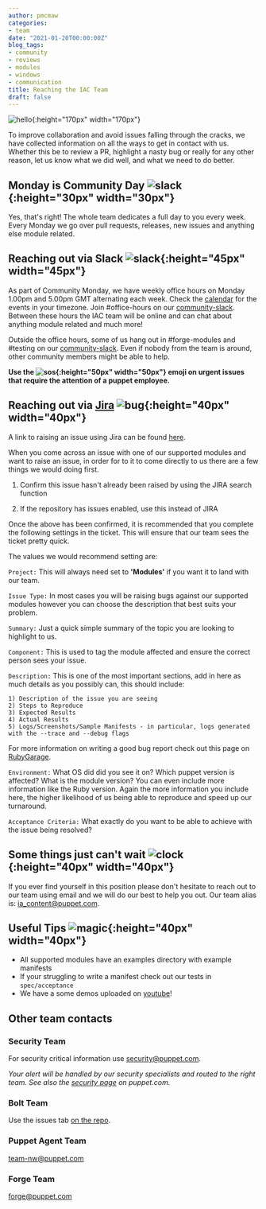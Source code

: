```yaml
---
author: pmcmaw
categories:
- team
date: "2021-01-20T00:00:00Z"
blog_tags:
- community
- reviews
- modules
- windows
- communication
title: Reaching the IAC Team
draft: false
---
```

![hello](/content-and-tooling-team/assets/2021-01-20-reaching-out/hello.png){:height="170px" width="170px"}

To improve collaboration and avoid issues falling through the cracks, we have collected information on all the ways to get in contact with us. Whether this be to review a PR, highlight a nasty bug or really for any other reason, let us know what we did well, and what we need to do better.

## Monday is Community Day ![slack](/content-and-tooling-team/assets/2021-01-20-reaching-out/calendar.png){:height="30px" width="30px"}

Yes, that's right! The whole team dedicates a full day to you every week. Every Monday we go over pull requests, releases, new issues and anything else module related.

## Reaching out via Slack ![slack](/content-and-tooling-team/assets/2021-01-20-reaching-out/slack.png){:height="45px" width="45px"}

As part of Community Monday, we have weekly office hours on Monday 1.00pm and 5.00pm GMT alternating each week. Check the [calendar](https://puppet.com/community/office-hours) for the events in your timezone. Join #office-hours on our [community-slack](https://puppetcommunity.slack.com). Between these hours the IAC team will be online and can chat about anything module related and much more!

Outside the office hours, some of us hang out in #forge-modules and #testing on our [community-slack](https://puppetcommunity.slack.com). Even if nobody from the team is around, other community members might be able to help.

**Use the ![sos](/content-and-tooling-team/assets/2021-01-20-reaching-out/sos.gif){:height="50px" width="50px"}
 emoji on urgent issues that require the attention of a puppet employee.**

## Reaching out via [Jira](https://tickets.puppetlabs.com/browse/MODULES) ![bug](/content-and-tooling-team/assets/2021-01-20-reaching-out/bug.png){:height="40px" width="40px"}

A link to raising an issue using Jira can be found [here](https://tickets.puppetlabs.com/browse/MODULES).

When you come across an issue with one of our supported modules and want to raise an issue, in order for to it to come directly to us there are a few things we would doing first.

1) Confirm this issue hasn't already been raised by using the JIRA search function

2) If the repository has issues enabled, use this instead of JIRA

Once the above has been confirmed, it is recommended that you complete the following settings in the ticket. This will ensure that our team sees the ticket pretty quick.

The values we would recommend setting are:

  ```Project:``` This will always need set to **'Modules'** if you want it to land with our team.

  ```Issue Type:``` In most cases you will be raising bugs against our supported modules however you can choose the description that best suits your problem.

  ```Summary:``` Just a quick simple summary of the topic you are looking to highlight to us.

  ```Component:``` This is used to tag the module affected and ensure the correct person sees your issue.

  ```Description:``` This is one of the most important sections, add in here as much details as you possibly can, this should include:

    1) Description of the issue you are seeing
    2) Steps to Reproduce
    3) Expected Results
    4) Actual Results
    5) Logs/Screenshots/Sample Manifests - in particular, logs generated with the --trace and --debug flags

  For more information on writing a good bug report check out this page on [RubyGarage](https://rubygarage.org/blog/how-to-write-a-quality-bug-report).

  ```Environment:``` What OS did did you see it on? Which puppet version is affected? What is the module version? You can even include more information like the Ruby version. Again the more information you include here, the higher likelihood of us being able to reproduce and speed up our turnaround.

  ```Acceptance Criteria:``` What exactly do you want to be able to achieve with the issue being resolved?

## Some things just can't wait ![clock](/content-and-tooling-team/assets/2021-01-20-reaching-out/clock.png){:height="40px" width="40px"}

If you ever find yourself in this position please don't hesitate to reach out to our team using email and we will do our best to help you out. Our team alias is: <ia_content@puppet.com>.

## Useful Tips ![magic](/content-and-tooling-team/assets/2021-01-20-reaching-out/magic.png){:height="40px" width="40px"}

- All supported modules have an examples directory with example manifests
- If your struggling to write a manifest check out our tests in `spec/acceptance`
- We have a some demos uploaded on [youtube](https://www.youtube.com/user/PuppetLabsInc)!

## Other team contacts

### Security Team

For security critical information use <security@puppet.com>.

*Your alert will be handled by our security specialists and routed to the right team. See also the [security page](https://puppet.com/security/) on puppet.com.*

### Bolt Team

Use the issues tab [on the repo](https://github.com/puppetlabs/bolt/issues).

### Puppet Agent Team

<team-nw@puppet.com>

### Forge Team

<forge@puppet.com>
